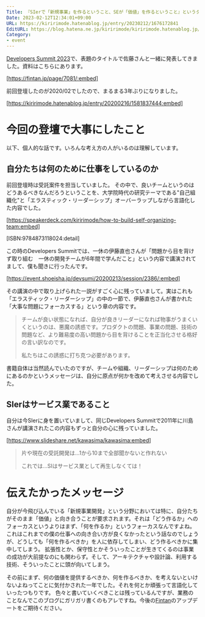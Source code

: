 ```yaml
---
Title: 『SIerで「新規事業」を作るということ、SEが「価値」を作るということ』というタイトルでDevelopers Summit 2023へ登壇しました
Date: 2023-02-12T12:34:01+09:00
URL: https://kiririmode.hatenablog.jp/entry/20230212/1676172841
EditURL: https://blog.hatena.ne.jp/kiririmode/kiririmode.hatenablog.jp/atom/entry/4207112889962451988
Category:
- event
---
```


[Developers Summit 2023](https://event.shoeisha.jp/devsumi/20230209)で、表題のタイトルで佐藤さんと一緒に発表してきました。資料はこちらにあります。

[https://fintan.jp/page/7081/:embed]

前回登壇したのが2020/02でしたので、まるまる3年ぶりになりました。

[https://kiririmode.hatenablog.jp/entry/20200216/1581837444:embed]

# 今回の登壇で大事にしたこと

以下、個人的な話です。いろんな考え方の人がいるのは理解しています。

## 自分たちは何のために仕事をしているのか

前回登壇時は受託案件を担当していました。
その中で、良いチームというのはどうあるべきなんだろうということを、大学院時代の研究テーマである"自己組織化"と「エラスティック・リーダーシップ」オーバーラップしながら言語化した内容でした。

[https://speakerdeck.com/kiririmode/how-to-build-self-organizing-team:embed]

[ISBN:9784873118024:detail]

この時のDevelopers Summitでは、一休の伊藤直也さんが「問題から目を背けず取り組む　一休の開発チームが6年間で学んだこと」という内容で講演されてまして、僕も聞きに行ったんです。

[https://event.shoeisha.jp/devsumi/20200213/session/2386/:embed]

その講演の中で取り上げられた一説がすごく心に残っていまして。実はこれも「エラスティック・リーダーシップ」の中の一節で、伊藤直也さんが書かれた「大事な問題にフォーカスする」という章の内容です。

> チームが良い状態になれば、自分が良きリーダーになれば物事がうまくいくというのは、悪魔の誘惑です。プロダクトの問題、事業の問題、技術の問題など、より難易度の高い問題から目を背けることを正当化させる格好の言い訳なのです。
>
> 私たちはこの誘惑に打ち克つ必要があります。

書籍自体は当然読んでいたのですが、チームや組織、リーダーシップは何のためにあるのかというメッセージは、自分に原点が何かを改めて考えさせる内容でした。

## SIerはサービス業であること

自分は今SIerに身を置いていまして、同じDevelopers Summitで2011年に川島さんが講演されたこの内容もずっと自分の心に残っていました。

[https://www.slideshare.net/kawasima/kawasima:embed]

> 片や現在の受託開発は…1から10まで全部聞かないと作れない
>
> これでは…SIはサービス業として再生しなくては！

# 伝えたかったメッセージ

自分が今飛び込んでいる「新規事業開発」という分野においては特に、自分たちがそのまま「価値」と向き合うことが要求されます。それは「どう作るか」へのフォーカスというよりはまず、「何を作るか」というフォーカスなんですよね。
これはこれまでの僕の仕事への向き合い方が良くなかったという話なのでしょうが、どうしても「何を作るべきか」を人に依存してしまい、どう作るべきかに集中してしまう。
拡張性とか、保守性とかそういったことが生きてくるのは事業の成功が大前提なのにも関わらず。そして、アーキテクチャや設計論、利用する技術、そういったことに頭が向いてしまう。

その前にまず、何の価値を提供するべきか、何を作るべきか、を考えないといけないよねってことに気付かされた一年でした。それを何とか頑張って言語化していったつもりです。
色々と書いていくべきことは残っているんですが、業務のことなんでこのブログにガリガリ書くのもアレですね。今後の[Fintan](https://fintan.jp/)のアップデートをご期待ください。
